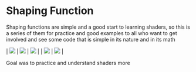 # Shaping Function

Shaping functions are simple and a good start to learning shaders, so this is a series of them 
for practice and good examples to all who want to get involved and see some code that is simple
in its nature and in its math

| ![](Previews/sincos.gif=200x)  | ![](Previews/smoothStep.png=200x)  | ![](Previews/exponential.png=200x) |
| ![](Previews/stepFunc.png=200x) | ![](Previews/Linear.png=200x) |

Goal was to practice and understand shaders more
